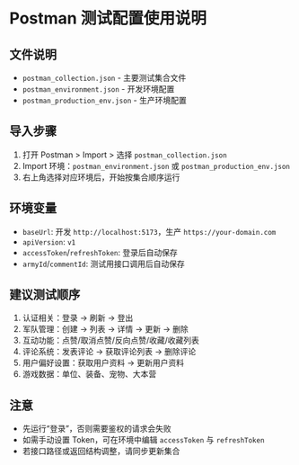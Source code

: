 # Postman 测试配置使用说明

## 文件说明

- `postman_collection.json` - 主要测试集合文件
- `postman_environment.json` - 开发环境配置
- `postman_production_env.json` - 生产环境配置

## 导入步骤

1. 打开 Postman > Import > 选择 `postman_collection.json`
2. Import 环境：`postman_environment.json` 或 `postman_production_env.json`
3. 右上角选择对应环境后，开始按集合顺序运行

## 环境变量

- `baseUrl`: 开发 `http://localhost:5173`，生产 `https://your-domain.com`
- `apiVersion`: `v1`
- `accessToken`/`refreshToken`: 登录后自动保存
- `armyId`/`commentId`: 测试用接口调用后自动保存

## 建议测试顺序

1. 认证相关：登录 → 刷新 → 登出
2. 军队管理：创建 → 列表 → 详情 → 更新 → 删除
3. 互动功能：点赞/取消点赞/反向点赞/收藏/收藏列表
4. 评论系统：发表评论 → 获取评论列表 → 删除评论
5. 用户偏好设置：获取用户资料 → 更新用户资料
6. 游戏数据：单位、装备、宠物、大本营

## 注意

- 先运行“登录”，否则需要鉴权的请求会失败
- 如需手动设置 Token，可在环境中编辑 `accessToken` 与 `refreshToken`
- 若接口路径或返回结构调整，请同步更新集合
